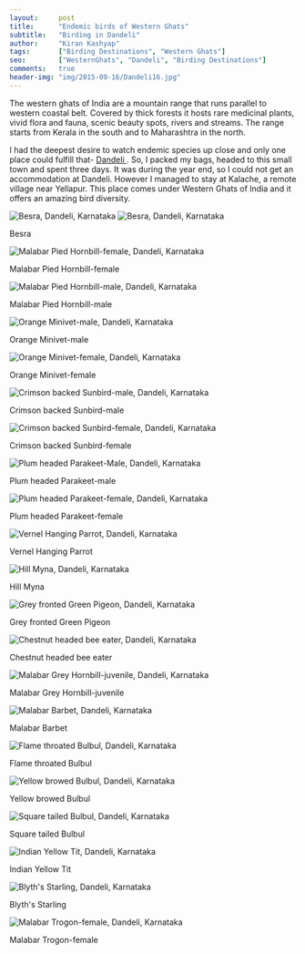 ```yaml
---
layout:     post
title:      "Endemic birds of Western Ghats"
subtitle:   "Birding in Dandeli"
author:     "Kiran Kashyap"
tags:       ["Birding Destinations", "Western Ghats"]
seo:		["WesternGhats", "Dandeli", "Birding Destinations"]
comments:   true
header-img: "img/2015-09-16/Dandeli16.jpg"
---
```


<p>The western ghats of India are a mountain range that runs parallel to western coastal belt. Covered by thick forests it hosts rare medicinal plants, vivid flora and fauna, scenic beauty spots, rivers and streams. The range starts from Kerala in the south and to Maharashtra in the north.</p>

<p>I had the deepest desire to watch endemic species up close and only one place could fulfill that- <a href="http://www.wilderhood.com/destination/Dandeli"> Dandeli </a>. So, I packed my bags, headed to this small town and spent three days. It was during the year end, so I could not get an accommodation at Dandeli. However I managed to stay at Kalache, a remote village near Yellapur. This place comes under Western Ghats of India and it offers an amazing bird diversity.</p>


<img src="{{ site.baseurl }}/img/2015-09-16/Dandeli1.JPG" alt="Besra, Dandeli, Karnataka">
<img src="{{ site.baseurl }}/img/2015-09-16/Dandeli2.JPG" alt="Besra, Dandeli, Karnataka">
<p>Besra</p>
<img src="{{ site.baseurl }}/img/2015-09-16/Dandeli3.JPG" alt="Malabar Pied Hornbill-female, Dandeli, Karnataka">
<p>Malabar Pied Hornbill-female</p>
<img src="{{ site.baseurl }}/img/2015-09-16/Dandeli4.JPG" alt="Malabar Pied Hornbill-male, Dandeli, Karnataka">
<p>Malabar Pied Hornbill-male</p>
<img src="{{ site.baseurl }}/img/2015-09-16/Dandeli5.jpg" alt="Orange Minivet-male, Dandeli, Karnataka">
<p>Orange Minivet-male</p>
<img src="{{ site.baseurl }}/img/2015-09-16/Dandeli6.JPG" alt="Orange Minivet-female, Dandeli, Karnataka">
<p>Orange Minivet-female</p>
<img src="{{ site.baseurl }}/img/2015-09-16/Dandeli7.jpg" alt="Crimson backed Sunbird-male, Dandeli, Karnataka">
<p>Crimson backed Sunbird-male</p>
<img src="{{ site.baseurl }}/img/2015-09-16/Dandeli8.jpg" alt="Crimson backed Sunbird-female, Dandeli, Karnataka">
<p>Crimson backed Sunbird-female</p>
<img src="{{ site.baseurl }}/img/2015-09-16/Dandeli9.jpg" alt="Plum headed Parakeet-Male, Dandeli, Karnataka">
<p>Plum headed Parakeet-male</p>
<img src="{{ site.baseurl }}/img/2015-09-16/Dandeli10.jpg" alt="Plum headed Parakeet-female, Dandeli, Karnataka">
<p>Plum headed Parakeet-female</p>
<img src="{{ site.baseurl }}/img/2015-09-16/Dandeli11.jpg" alt="Vernel Hanging Parrot, Dandeli, Karnataka">
<p>Vernel Hanging Parrot</p>
<img src="{{ site.baseurl }}/img/2015-09-16/Dandeli12.JPG" alt="Hill Myna, Dandeli, Karnataka">
<p>Hill Myna</p>
<img src="{{ site.baseurl }}/img/2015-09-16/Dandeli13.JPG" alt="Grey fronted Green Pigeon, Dandeli, Karnataka">
<p>Grey fronted Green Pigeon</p>
<img src="{{ site.baseurl }}/img/2015-09-16/Dandeli14.jpg" alt="Chestnut headed bee eater, Dandeli, Karnataka">
<p>Chestnut headed bee eater</p>
<img src="{{ site.baseurl }}/img/2015-09-16/Dandeli15.jpg" alt="Malabar Grey Hornbill-juvenile, Dandeli, Karnataka">
<p>Malabar Grey Hornbill-juvenile</p>
<img src="{{ site.baseurl }}/img/2015-09-16/Dandeli16.jpg" alt="Malabar Barbet, Dandeli, Karnataka">
<p>Malabar Barbet</p>
<img src="{{ site.baseurl }}/img/2015-09-16/Dandeli17.jpg" alt="Flame throated Bulbul, Dandeli, Karnataka">
<p>Flame throated Bulbul</p>
<img src="{{ site.baseurl }}/img/2015-09-16/Dandeli18.jpg" alt="Yellow browed Bulbul, Dandeli, Karnataka">
<p>Yellow browed Bulbul</p>
<img src="{{ site.baseurl }}/img/2015-09-16/Dandeli19.jpg" alt="Square tailed Bulbul, Dandeli, Karnataka">
<p>Square tailed Bulbul</p>
<img src="{{ site.baseurl }}/img/2015-09-16/Dandeli20.jpg" alt="Indian Yellow Tit, Dandeli, Karnataka">
<p>Indian Yellow Tit</p>
<img src="{{ site.baseurl }}/img/2015-09-16/Dandeli21.jpg" alt="Blyth's Starling, Dandeli, Karnataka">
<p>Blyth's Starling</p>
<img src="{{ site.baseurl }}/img/2015-09-16/Dandeli22.jpg" alt="Malabar Trogon-female, Dandeli, Karnataka">
<p>Malabar Trogon-female</p>